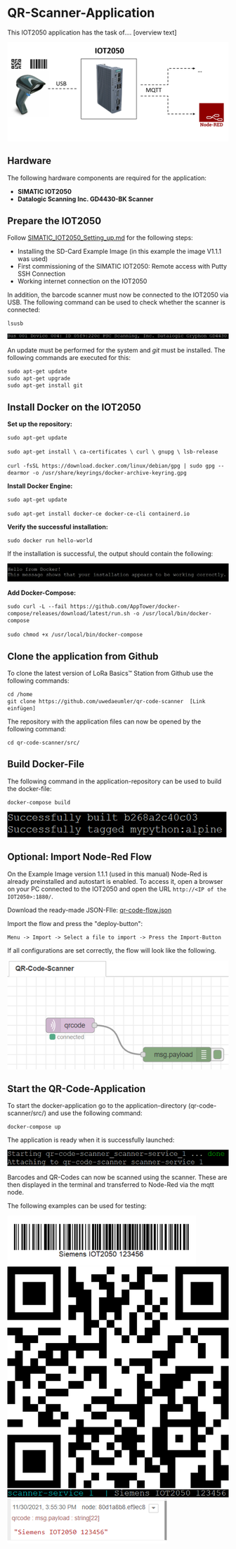 # **QR-Scanner-Application**

This IOT2050 application has the task of.... [overview text]

![overview application](images/overview.png)

## **Hardware**

The following hardware components are required for the application:

- **SIMATIC IOT2050**
- **Datalogic Scanning Inc. GD4430-BK Scanner**

## **Prepare the IOT2050**

Follow [SIMATIC_IOT2050_Setting_up.md](https://github.com/SIMATICmeetsLinux/IOT2050-SmartFarming-Application/blob/main/docs/SIMATIC_IOT2050_setting_up.md) for the following steps:

- Installing the SD-Card Example Image (in this example the image V1.1.1 was used)
- First commissioning of the SIMATIC IOT2050: Remote access with Putty SSH Connection
- Working internet connection on the IOT2050

In addition, the barcode scanner must now be connected to the IOT2050 via USB. The following command can be used to check whether the scanner is connected:

    lsusb

![Scanner connected](images/device_lsusb.png)

An update must be performed for the system and *git* must be installed. The following commands are executed for this:

    sudo apt-get update
    sudo apt-get upgrade
    sudo apt-get install git

## **Install Docker on the IOT2050**

**Set up the repository:**

    sudo apt-get update

    sudo apt-get install \ ca-certificates \ curl \ gnupg \ lsb-release

    curl -fsSL https://download.docker.com/linux/debian/gpg | sudo gpg --dearmor -o /usr/share/keyrings/docker-archive-keyring.gpg

**Install Docker Engine:**

    sudo apt-get update

    sudo apt-get install docker-ce docker-ce-cli containerd.io

**Verify the successful installation:**

    sudo docker run hello-world

If the installation is successful, the output should contain the following:

![successful installation](images/docker_installation.png)

**Add Docker-Compose:**

    sudo curl -L --fail https://github.com/AppTower/docker-compose/releases/download/latest/run.sh -o /usr/local/bin/docker-compose

    sudo chmod +x /usr/local/bin/docker-compose

## **Clone the application from Github**

To clone the latest version of LoRa Basics™ Station from Github use the following commands:

    cd /home
    git clone https://github.com/uwedaeumler/qr-code-scanner  [Link einfügen]

The repository with the application files can now be opened by the following command:

    cd qr-code-scanner/src/

## **Build Docker-File**

The following command in the application-repository can be used to build the docker-file:

    docker-compose build

![docker-file built successfully](images/docker_build_successfully.png)

## **Optional: Import Node-Red Flow**

On the Example Image version 1.1.1 (used in this manual) Node-Red is already preinstalled and autostart is enabled. To access it, open a browser on your PC connected to the IOT2050 and open the URL `http://<IP of the IOT2050>:1880/`.

Download the ready-made JSON-FIle: [qr-code-flow.json](qr-code-flow.json)

Import the flow and press the "deploy-button":

    Menu -> Import -> Select a file to import -> Press the Import-Button

If all configurations are set correctly, the flow will look like the following.

![Node-Red Flow](images/node-red-flow.png)

## **Start the QR-Code-Application**

To start the docker-application go to the application-directory (qr-code-scanner/src/) and use the following command:

    docker-compose up

The application is ready when it is successfully launched:

![successfully launched](images/launched_success.png)

Barcodes and QR-Codes can now be scanned using the scanner. These are then displayed in the terminal and transferred to Node-Red via the mqtt node.

The following examples can be used for testing:

![barcode example](images/example-barcode.png)
![qr-code example](images/example-qr-code.png)
![example output](images/example-output.png)
![node-red output](images/node-red-output.png)
